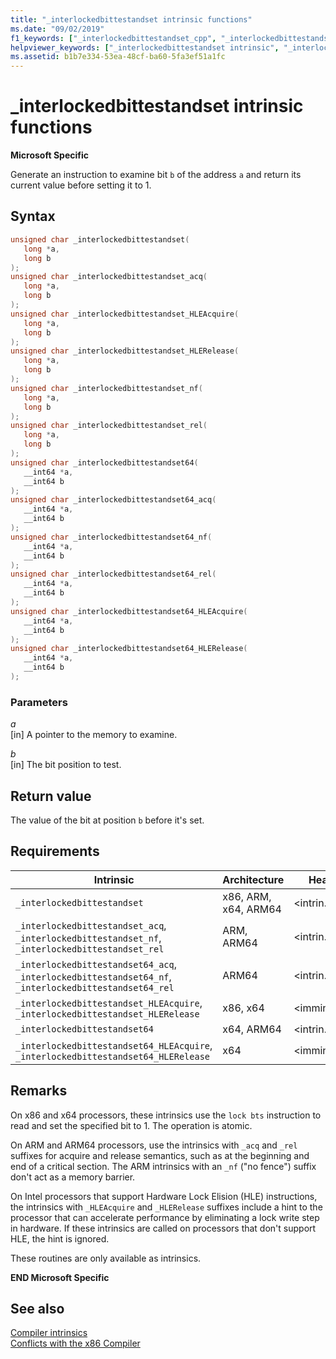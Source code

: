 ```yaml
---
title: "_interlockedbittestandset intrinsic functions"
ms.date: "09/02/2019"
f1_keywords: ["_interlockedbittestandset_cpp", "_interlockedbittestandset_HLEAcquire", "_interlockedbittestandset64", "_interlockedbittestandset64_acq", "_interlockedbittestandset64_nf", "_interlockedbittestandset64_rel", "_interlockedbittestandset", "_interlockedbittestandset_rel", "_interlockedbittestandset64_HLEAcquire", "_interlockedbittestandset_HLERelease", "_interlockedbittestandset_acq", "_interlockedbittestandset_nf", "_interlockedbittestandset64_cpp", "_interlockedbittestandset64_HLERelease"]
helpviewer_keywords: ["_interlockedbittestandset intrinsic", "_interlockedbittestandset64 intrinsic", "lock_bts instruction"]
ms.assetid: b1b7e334-53ea-48cf-ba60-5fa3ef51a1fc
---
```

# _interlockedbittestandset intrinsic functions

**Microsoft Specific**

Generate an instruction to examine bit `b` of the address `a` and return its current value before setting it to 1.

## Syntax

```C
unsigned char _interlockedbittestandset(
   long *a,
   long b
);
unsigned char _interlockedbittestandset_acq(
   long *a,
   long b
);
unsigned char _interlockedbittestandset_HLEAcquire(
   long *a,
   long b
);
unsigned char _interlockedbittestandset_HLERelease(
   long *a,
   long b
);
unsigned char _interlockedbittestandset_nf(
   long *a,
   long b
);
unsigned char _interlockedbittestandset_rel(
   long *a,
   long b
);
unsigned char _interlockedbittestandset64(
   __int64 *a,
   __int64 b
);
unsigned char _interlockedbittestandset64_acq(
   __int64 *a,
   __int64 b
);
unsigned char _interlockedbittestandset64_nf(
   __int64 *a,
   __int64 b
);
unsigned char _interlockedbittestandset64_rel(
   __int64 *a,
   __int64 b
);
unsigned char _interlockedbittestandset64_HLEAcquire(
   __int64 *a,
   __int64 b
);
unsigned char _interlockedbittestandset64_HLERelease(
   __int64 *a,
   __int64 b
);
```

### Parameters

*a*\
[in] A pointer to the memory to examine.

*b*\
[in] The bit position to test.

## Return value

The value of the bit at position `b` before it's set.

## Requirements

|Intrinsic|Architecture|Header|
|---------------|------------------|------------|
|`_interlockedbittestandset`|x86, ARM, x64, ARM64|\<intrin.h>|
|`_interlockedbittestandset_acq`, `_interlockedbittestandset_nf`, `_interlockedbittestandset_rel`|ARM, ARM64|\<intrin.h>|
|`_interlockedbittestandset64_acq`, `_interlockedbittestandset64_nf`, `_interlockedbittestandset64_rel`|ARM64|\<intrin.h>|
|`_interlockedbittestandset_HLEAcquire`, `_interlockedbittestandset_HLERelease`|x86, x64|\<immintrin.h>|
|`_interlockedbittestandset64`|x64, ARM64|\<intrin.h>|
|`_interlockedbittestandset64_HLEAcquire`, `_interlockedbittestandset64_HLERelease`|x64|\<immintrin.h>|

## Remarks

On x86 and x64 processors, these intrinsics use the `lock bts` instruction to read and set the specified bit to 1. The operation is atomic.

On ARM and ARM64 processors, use the intrinsics with `_acq` and `_rel` suffixes for acquire and release semantics, such as at the beginning and end of a critical section. The ARM intrinsics with an `_nf` ("no fence") suffix don't act as a memory barrier.

On Intel processors that support Hardware Lock Elision (HLE) instructions, the intrinsics with `_HLEAcquire` and `_HLERelease` suffixes include a hint to the processor that can accelerate performance by eliminating a lock write step in hardware. If these intrinsics are called on processors that don't support HLE, the hint is ignored.

These routines are only available as intrinsics.

**END Microsoft Specific**

## See also

[Compiler intrinsics](../intrinsics/compiler-intrinsics.md)\
[Conflicts with the x86 Compiler](../build/x64-software-conventions.md#conflicts-with-the-x86-compiler)
